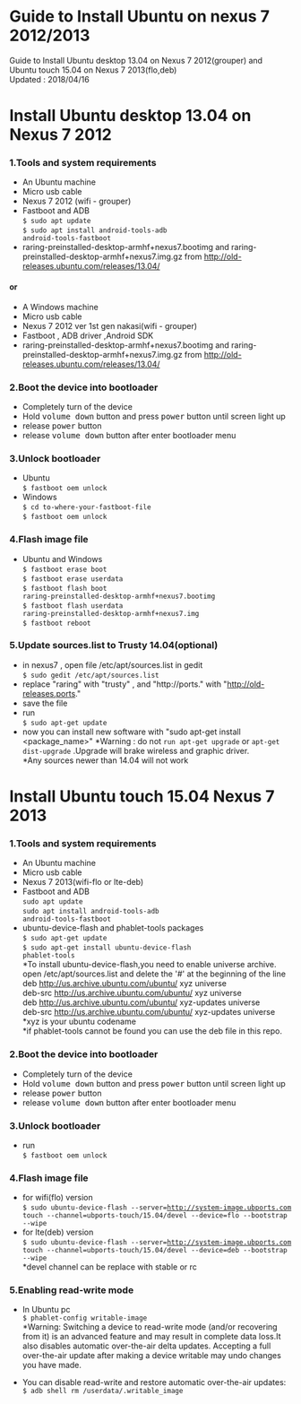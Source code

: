 # Guide to Install Ubuntu on nexus 7 2012/2013
Guide to Install Ubuntu desktop 13.04 on Nexus 7 2012(grouper) and Ubuntu touch 15.04 on Nexus 7 2013(flo,deb)  
Updated : 2018/04/16  

# Install Ubuntu desktop 13.04 on Nexus 7 2012

### 1.Tools and system requirements</h3>
- An Ubuntu machine
- Micro usb cable
- Nexus 7 2012 (wifi - grouper)
- Fastboot and ADB   
<code>$ sudo apt update</code>   
<code>$ sudo apt install android-tools-adb android-tools-fastboot</code>  
- raring-preinstalled-desktop-armhf+nexus7.bootimg and raring-preinstalled-desktop-armhf+nexus7.img.gz from http://old-releases.ubuntu.com/releases/13.04/

#### or
				
- A Windows machine
- Micro usb cable
- Nexus 7 2012 ver 1st gen nakasi(wifi - grouper)
- Fastboot , ADB driver ,Android SDK
- raring-preinstalled-desktop-armhf+nexus7.bootimg and raring-preinstalled-desktop-armhf+nexus7.img.gz from http://old-releases.ubuntu.com/releases/13.04/



### 2.Boot the device into bootloader
- Completely turn of the device
- Hold <kbd>volume down</kbd> button and press <kbd>power</kbd> button until screen light up
- release <kbd>power</kbd>  button
- release <kbd>volume down</kbd> button after enter bootloader menu

### 3.Unlock bootloader
- Ubuntu   
<code>$ fastboot oem unlock</code>  
- Windows   
<code>$ cd to-where-your-fastboot-file</code>  
<code>$ fastboot oem unlock</code>  
            

### 4.Flash image file
- Ubuntu and Windows  
<code>$ fastboot erase boot</code>  
<code>$ fastboot erase userdata</code>  
<code>$ fastboot flash boot raring-preinstalled-desktop-armhf+nexus7.bootimg</code>  
<code>$ fastboot flash userdata raring-preinstalled-desktop-armhf+nexus7.img</code>  
<code>$ fastboot reboot</code>  


### 5.Update sources.list to Trusty 14.04(optional)
- in nexus7 , open file /etc/apt/sources.list in gedit  
<code>$ sudo gedit /etc/apt/sources.list</code>  
- replace "raring" with "trusty" , and "http://ports." with "http://old-releases.ports."
- save the file
- run  
<code>$ sudo apt-get update</code>
- now you can install new software with "sudo apt-get install <package_name>"
*Warning : do not <code>run apt-get upgrade</code> or <code>apt-get dist-upgrade</code> .Upgrade will brake wireless and graphic driver.  
*Any sources newer than 14.04 will not work
  
  
  
# Install Ubuntu touch 15.04 Nexus 7 2013

### 1.Tools and system requirements
- An Ubuntu machine
- Micro usb cable
- Nexus 7 2013(wifi-flo or lte-deb)
- Fastboot and ADB  
<code>sudo apt update</code>  
<code>sudo apt install android-tools-adb android-tools-fastboot</code>  
- ubuntu-device-flash and phablet-tools packages  
<code>$ sudo apt-get update</code>  
<code>$ sudo apt-get install ubuntu-device-flash phablet-tools</code>  
*To install ubuntu-device-flash,you need to enable universe archive.
open /etc/apt/sources.list and delete the '#' at the beginning of the line  
deb http://us.archive.ubuntu.com/ubuntu/ xyz universe  
deb-src http://us.archive.ubuntu.com/ubuntu/ xyz universe  
deb http://us.archive.ubuntu.com/ubuntu/ xyz-updates universe  
deb-src http://us.archive.ubuntu.com/ubuntu/ xyz-updates universe  
*xyz is your ubuntu codename   
*if phablet-tools cannot be found you can use the deb file in this repo.

### 2.Boot the device into bootloader
- Completely turn of the device
- Hold <kbd>volume down</kbd> button and press <kbd>power</kbd> button until screen light up
- release <kbd>power</kbd>  button
- release <kbd>volume down</kbd> button after enter bootloader menu

### 3.Unlock bootloader
- run  
<code>$ fastboot oem unlock</code>

### 4.Flash image file
- for wifi(flo) version  
<code>$ sudo ubuntu-device-flash --server=http://system-image.ubports.com touch --channel=ubports-touch/15.04/devel --device=flo --bootstrap --wipe</code>
- for lte(deb) version  
<code>$ sudo ubuntu-device-flash --server=http://system-image.ubports.com touch --channel=ubports-touch/15.04/devel --device=deb --bootstrap --wipe</code>  
*devel channel can be replace with stable or rc

### 5.Enabling read-write mode
- In Ubuntu pc  
<code>$ phablet-config writable-image</code>  
*Warning: Switching a device to read-write mode (and/or recovering from it) is an advanced feature and may result in complete data loss.It also disables automatic over-the-air delta updates. Accepting a full over-the-air update after making a device writable may undo changes you have made.

- You can disable read-write and restore automatic over-the-air updates:  
<code>$ adb shell rm /userdata/.writable_image</code>
